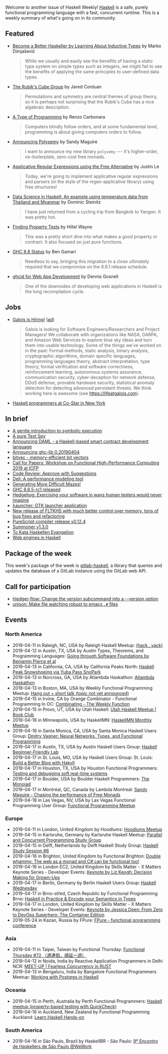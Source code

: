 Welcome to another issue of Haskell Weekly!
[Haskell](https://www.haskell.org) is a safe, purely functional programming language with a fast, concurrent runtime.
This is a weekly summary of what's going on in its community.

## Featured

-   [Become a Better Haskeller by Learning About Inductive Types](https://dimjasevic.net/marko/2019/04/08/become-a-better-haskeller-by-learning-about-inductive-types/) by Marko Dimjašević

    > While we usually and easily see the benefits of having a static type system on simple types such as integers, we might fail to see the benefits of applying the same principles to user-defined data types.

-   [The Rubik's Cube Group](https://jaredcorduan.github.io/posts/2019-04-10--rubik-group.html) by Jared Corduan

    > Permutations and symmetry are central themes of group theory, so it is perhaps not surprising that the Rubik's Cube has a nice algebraic description.

-   [A Type of Programming](https://atypeofprogramming.com) by Renzo Carbonara

    > Computers blindly follow orders, and at some fundamental level, programming is about giving computers orders to follow.

-   [Announcing Polysemy](https://reasonablypolymorphic.com/blog/polysemy/) by Sandy Maguire

    > I want to announce my new library `polysemy` --- it's higher-order, no-boilerplate, zero-cost free monads.

-   [Applicative Regular Expressions using the Free Alternative](https://blog.jle.im/entry/free-alternative-regexp.html) by Justin Le

    > Today, we're going to implement applicative regular expressions and parsers (in the style of the regex-applicative library) using free structures!

-   [Data Science in Haskell: An example using temperature data from Thailand and Myanmar](http://idontgetoutmuch.org/singleday.htm) by Dominic Steinitz

    > I have just returned from a cycling trip from Bangkok to Yangon. It was pretty hot.

-   [Finding Property Tests](https://www.hillelwayne.com/post/contract-examples/) by Hillel Wayne

    > This was a pretty short dive into what makes a good property or contract. It also focused on just pure functions.

-   [GHC 8.8 Status](https://www.haskell.org/ghc/blog/20190405-ghc-8.8-status.html) by Ben Gamari

    > Needless to say, bringing this migration to a close ultimately required that we compromise on the 8.8.1 release schedule.

-   [ghcid for Web App Development](https://functor.tokyo/blog/2019-04-07-ghcid-for-web-app-dev) by Dennis Gosnell

    > One of the downsides of developing web applications in Haskell is the long recompilation cycle.

## Jobs

-   [Galois is Hiring!](https://workforcenow.adp.com/jobs/apply/posting.html?client=galois&ccId=19000101_000001&type=MP&lang=en_US) ([ad](https://haskellweekly.news/advertising.html))

    > Galois is looking for Software Engineers/Researchers and Project Managers! We collaborate with organizations like NASA, DARPA, and Amazon Web Services to explore blue sky ideas and turn them into usable technology. Some of the things we've worked on in the past: Formal methods, static analysis, binary analysis, cryptographic algorithms, domain specific languages, programming languages theory, abstract interpretation, type theory, formal verification and software correctness, reinforcement learning, autonomous systems assurance, communication security, cyber-deception for network defense, DDoS defense, provable hardware security, statistical anomaly detection for detecting advanced persistent threats. We think working here is awesome (see <https://lifeatgalois.com>).

-   [Haskell programmers at Co-Star in New York](https://np.reddit.com/r/haskell/comments/bayb8m/job_costar_is_hiring_haskell_programmers_in_ny/)

## In brief

-   [A gentle introduction to symbolic execution](https://blog.monic.co/a-gentle-introduction-to-symbolic-execution/)
-   [A pure Test Spy](https://blog.ploeh.dk/2019/04/08/a-pure-test-spy/)
-   [Announcing DAML - a Haskell-based smart contract development language](https://np.reddit.com/r/haskell/comments/b9cja6/announcing_daml_a_haskellbased_smart_contract/)
-   [Announcing ghc-lib 0.20190404](https://blog.shaynefletcher.org/2019/04/announcing-ghc-lib-020190404.html)
-   [bitvec - memory-efficient bit vectors](https://np.reddit.com/r/haskell/comments/ba3n6k/bitvec_memoryefficient_bit_vectors/)
-   [Call for Papers: Workshop on Functional High-Performance Computing 2019 at ICFP](https://icfp19.sigplan.org/home/FHPNC-2019#Call-for-Papers)
-   [Code Review: Approve with Suggestions](https://neilmitchell.blogspot.com/2019/04/code-review-approve-with-suggestions.html)
-   [Deli: A performance modeling tool](https://github.com/github/deli/tree/ceec4de9044563aa22ee56668aee89ad247e032e#readme)
-   [Generating More Difficult Mazes!](https://mmhaskell.com/blog/2019/4/8/generating-more-difficult-mazes)
-   [GHC 8.6.5-rc1 released](https://www.haskell.org/ghc/blog/201904080-ghc-8.6.5-rc1-released.html)
-   [Hedgehog: Exercising your software in ways human testers would never imagine](https://hedgehog.qa)
-   [λauncher: GTK launcher application](https://github.com/balsoft/lambda-launcher/tree/e90caff741a1eba3ee595a06b73406ce94a0097b#readme)
-   [New release of FLTKHS with much better control over memory, tons of bug fixes and refactoring](https://np.reddit.com/r/haskell/comments/ba4dw0/ann_new_release_of_fltkhs_with_much_better/)
-   [PureScript compiler release v0.12.4](https://discourse.purescript.org/t/purescript-compiler-release-v0-12-4/722)
-   [Summoner v1.3.0](https://github.com/kowainik/summoner/blob/de3b4cbfd85abd77ff86d0746ac81d3b6773651a/summoner-cli/CHANGELOG.md#130--apr-9-2019)
-   [To Kata Haskellen Evangelion](https://cosmius.bitbucket.io/tkhe/)
-   [Web engines in Haskell](https://chrisdone.com/posts/web-engines/)

## Package of the week

This week's package of the week is [gitlab-haskell](https://hackage.haskell.org/package/gitlab-haskell-0.1.0.0), a library that queries and updates the database of a GitLab instance using the GitLab web API.

## Call for participation

-   [hledger-flow: Change the version subcommand into a --version option](https://github.com/apauley/hledger-flow/issues/15)
-   [unison: Make file watching robust to emacs `.#` files](https://github.com/unisonweb/unison/issues/457)

## Events

### North America

- 2019-04-11 in Raleigh, NC, USA by Raleigh Haskell Meetup: [(hack . yack)](https://www.meetup.com/Raleigh-Haskell-Meetup/events/nsfsnqyzgbpb/)
- 2019-04-12 in Austin, TX, USA by Austin Types, Theorems, and Programming Languages: [Going through Software Foundations by Benjamin Pierce et al](https://www.meetup.com/Austin-Types-Theorems-and-Programming-Languages/events/kbqknnyzgbqb/)
- 2019-04-13 in California, CA, USA by California Peaks North: [Haskell Peak Snowshoeing via Yuba Pass SnoPark](https://www.meetup.com/California-Peaks-North/events/260440013/)
- 2019-04-13 in Norcross, GA, USA by Atlambda Haskathon: [Atlambda Haskathon](https://www.meetup.com/Atlambda-Haskathon/events/hgbspqyzgbrb/)
- 2019-04-13 in Boston, MA, USA by Weekly Functional Programming Meetup: [Hang out + short talk (topic not yet announced)](https://www.meetup.com/Weekly-Functional-Programming-Meetup/events/dmbnvqyzgbrb/)
- 2019-04-15 in Irvine, CA by Orange Combinator - Functional Programming In OC: [Combinating - The Weekly Function](https://www.meetup.com/orange-combinator/events/lxvjrpyzgbtb/)
- 2019-04-15 in Provo, UT, USA by Utah Haskell: [Utah Haskell Meetup | Book Club](https://www.meetup.com/utah-haskell/events/fmdsrqyzgbtb/)
- 2019-04-16 in Minneapolis, USA by HaskellMN: [HaskellMN Monthly Meetup](https://www.meetup.com/HaskellMN/events/ndtxfpyzgbvb/)
- 2019-04-16 in Santa Monica, CA, USA by Santa Monica Haskell Users Group: [Dmitry Vagner: Neural Networks, Types, and Functional Programming](https://www.meetup.com/santa-monica-haskell/events/260382886/)
- 2019-04-17 in Austin, TX, USA by Austin Haskell Users Group: [Haskell Beginner-Friendly Lab](https://www.meetup.com/ATX-Haskell/events/brldppyzgbwb/)
- 2019-04-17 in St. Louis, MO, USA by Haskell Users Group: St. Louis: [Build a Better Blog with Hakyll](https://www.meetup.com/Haskell-Users-Group-St-Louis/events/258718737/)
- 2019-04-17 in Houston, TX, USA by Houston Functional Programmers: [Testing and debugging soft real-time systems](https://www.meetup.com/Houston-Functional-Programmers/events/znbbqqyzgbwb/)
- 2019-04-17 in Boulder, USA by Boulder Haskell Programmers: [The Monoiad](https://www.meetup.com/Boulder-Haskell-Programmers/events/260064857/)
- 2019-04-17 in Montréal, QC, Canada by Lambda Montreal: [Sandy Maguire - Chasing the performance of Free Monads](https://www.meetup.com/lambda-montreal/events/260307600/)
- 2019-04-18 in Las Vegas, NV, USA by Las Vegas Functional Programming User Group: [Functional Programming Meetup](https://www.meetup.com/las-vegas-functional-programming/events/jkznkqyzgbxb/)

### Europe

- 2019-04-11 in London, United Kingdom by Hoodlums: [Hoodlums Meetup](https://www.meetup.com/hoodlums/events/hrbdtnyzgbpb/)
- 2019-04-15 in Karlsruhe, Germany by Karlsruhe Haskell Meetup: [Parallel and Concurrent Programming Study Group](https://www.meetup.com/Karlsruhe-Haskell-Meetup/events/258073386/)
- 2019-04-15 in Delft, Netherlands by Delft Haskell Study Group: [Haskell Study Session #8](https://www.meetup.com/Delft-Haskell-Study-Group/events/260454503/)
- 2019-04-16 in Brighton, United Kingdom by Functional Brighton: [Double whammy: The web as a monad and C# can be functional too!](https://www.meetup.com/Functional-Brighton/events/260140369/)
- 2019-04-16 in London EC2, United Kingdom by Skills Matter - X Matters Keynote Series - Developer Events: [Keynote by Liz Keogh: Decision Making for Grown-Ups](https://www.meetup.com/skillsmatter/events/259895631/)
- 2019-04-17 in Berlin, Germany by Berlin Haskell Users Group: [Haskell Wednesday](https://www.meetup.com/berlinhug/events/pvpwqpyzgbwb/)
- 2019-04-17 in Brno-střed, Czech Republic by Functional Programming Brno: [Haskell in Practice & Encode your Semantics in Types](https://www.meetup.com/fpbrno/events/260417098/)
- 2019-04-17 in London, United Kingdom by Skills Matter - X Matters Keynote Series - Developer Events: [Keynote by Jessica Deen: From Zero to DevOps Superhero: The Container Edition](https://www.meetup.com/skillsmatter/events/259874271/)
- 2019-05-24 in Kazan, Russia by FPure: [FPure - functional programming conference](https://www.fpure.events)

### Asia

- 2019-04-11 in Taipei, Taiwan by Functional Thursday: [Functional Thursday #72 （遇連假，順延一週）](https://www.meetup.com/Functional-Thursday/events/259922863/)
- 2019-04-12 in Noida, India by Reactive Application Programmers in Delhi NCR: [MEET-UP | Fearless Concurrency in RUST](https://www.meetup.com/Reactive-Application-Programmers-in-Delhi-NCR/events/260440112/)
- 2019-04-13 in Bengaluru, India by Bangalore Functional Programmers Meetup: [Working with Postgres in Haskell](https://www.meetup.com/Bangalore-Functional-Programmers-Meetup/events/260134493/)

### Oceania

- 2019-04-15 in Perth, Australia by Perth Functional Programmers: [Haskell meetup (property-based testing with QuickCheck)](https://www.meetup.com/PerthFP/events/xrtkqqyzgbtb/)
- 2019-04-16 in Auckland, New Zealand by Functional Programming Auckland: [Learn Haskell Hands-on](https://www.meetup.com/Functional-Programming-Auckland/events/260393154/)

### South America

- 2019-04-16 in São Paulo, Brazil by HaskellBR - São Paulo: [9º Encontro de Haskellers de São Paulo @WeWork](https://www.meetup.com/haskellbr-sp/events/260150637/)
